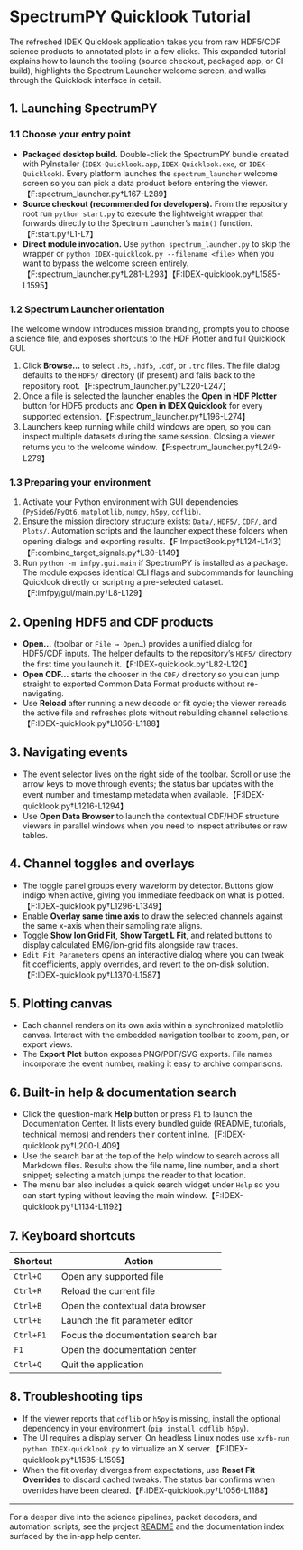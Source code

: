 # SpectrumPY Quicklook Tutorial

The refreshed IDEX Quicklook application takes you from raw HDF5/CDF science
products to annotated plots in a few clicks. This expanded tutorial explains how
to launch the tooling (source checkout, packaged app, or CI build), highlights
the Spectrum Launcher welcome screen, and walks through the Quicklook interface
in detail.

## 1. Launching SpectrumPY

### 1.1 Choose your entry point

* **Packaged desktop build.** Double-click the SpectrumPY bundle created with
  PyInstaller (`IDEX-Quicklook.app`, `IDEX-Quicklook.exe`, or `IDEX-Quicklook`).
  Every platform launches the `spectrum_launcher` welcome screen so you can pick
  a data product before entering the viewer.【F:spectrum_launcher.py†L167-L289】
* **Source checkout (recommended for developers).** From the repository root run
  `python start.py` to execute the lightweight wrapper that forwards directly to
  the Spectrum Launcher’s `main()` function.【F:start.py†L1-L7】
* **Direct module invocation.** Use `python spectrum_launcher.py` to skip the
  wrapper or `python IDEX-quicklook.py --filename <file>` when you want to bypass
  the welcome screen entirely.【F:spectrum_launcher.py†L281-L293】【F:IDEX-quicklook.py†L1585-L1595】

### 1.2 Spectrum Launcher orientation

The welcome window introduces mission branding, prompts you to choose a science
file, and exposes shortcuts to the HDF Plotter and full Quicklook GUI.

1. Click **Browse…** to select `.h5`, `.hdf5`, `.cdf`, or `.trc` files. The file
   dialog defaults to the `HDF5/` directory (if present) and falls back to the
   repository root.【F:spectrum_launcher.py†L220-L247】
2. Once a file is selected the launcher enables the **Open in HDF Plotter**
   button for HDF5 products and **Open in IDEX Quicklook** for every supported
   extension.【F:spectrum_launcher.py†L196-L274】
3. Launchers keep running while child windows are open, so you can inspect
   multiple datasets during the same session. Closing a viewer returns you to the
   welcome window.【F:spectrum_launcher.py†L249-L279】

### 1.3 Preparing your environment

1. Activate your Python environment with GUI dependencies (`PySide6`/`PyQt6`,
   `matplotlib`, `numpy`, `h5py`, `cdflib`).
2. Ensure the mission directory structure exists: `Data/`, `HDF5/`, `CDF/`, and
   `Plots/`. Automation scripts and the launcher expect these folders when
   opening dialogs and exporting results.【F:ImpactBook.py†L124-L143】【F:combine_target_signals.py†L30-L149】
3. Run `python -m imfpy.gui.main` if SpectrumPY is installed as a package. The
   module exposes identical CLI flags and subcommands for launching Quicklook
   directly or scripting a pre-selected dataset.【F:imfpy/gui/main.py†L8-L129】

## 2. Opening HDF5 and CDF products

* **Open…** (toolbar or `File → Open…`) provides a unified dialog for HDF5/CDF
  inputs. The helper defaults to the repository’s `HDF5/` directory the first
  time you launch it.【F:IDEX-quicklook.py†L82-L120】
* **Open CDF…** starts the chooser in the `CDF/` directory so you can jump
  straight to exported Common Data Format products without re-navigating.
* Use **Reload** after running a new decode or fit cycle; the viewer rereads the
  active file and refreshes plots without rebuilding channel selections.【F:IDEX-quicklook.py†L1056-L1188】

## 3. Navigating events

* The event selector lives on the right side of the toolbar. Scroll or use the
  arrow keys to move through events; the status bar updates with the event number
  and timestamp metadata when available.【F:IDEX-quicklook.py†L1216-L1294】
* Use **Open Data Browser** to launch the contextual CDF/HDF structure viewers in
  parallel windows when you need to inspect attributes or raw tables.

## 4. Channel toggles and overlays

* The toggle panel groups every waveform by detector. Buttons glow indigo when
  active, giving you immediate feedback on what is plotted.【F:IDEX-quicklook.py†L1296-L1349】
* Enable **Overlay same time axis** to draw the selected channels against the
  same x-axis when their sampling rate aligns.
* Toggle **Show Ion Grid Fit**, **Show Target L Fit**, and related buttons to
  display calculated EMG/ion-grid fits alongside raw traces.
* `Edit Fit Parameters` opens an interactive dialog where you can tweak fit
  coefficients, apply overrides, and revert to the on-disk solution.【F:IDEX-quicklook.py†L1370-L1587】

## 5. Plotting canvas

* Each channel renders on its own axis within a synchronized matplotlib canvas.
  Interact with the embedded navigation toolbar to zoom, pan, or export views.
* The **Export Plot** button exposes PNG/PDF/SVG exports. File names incorporate
  the event number, making it easy to archive comparisons.

## 6. Built-in help & documentation search

* Click the question-mark **Help** button or press `F1` to launch the
  Documentation Center. It lists every bundled guide (README, tutorials,
  technical memos) and renders their content inline.【F:IDEX-quicklook.py†L200-L409】
* Use the search bar at the top of the help window to search across all Markdown
  files. Results show the file name, line number, and a short snippet; selecting
  a match jumps the reader to that location.
* The menu bar also includes a quick search widget under `Help` so you can start
  typing without leaving the main window.【F:IDEX-quicklook.py†L1134-L1192】

## 7. Keyboard shortcuts

| Shortcut | Action |
| -------- | ------ |
| `Ctrl+O` | Open any supported file |
| `Ctrl+R` | Reload the current file |
| `Ctrl+B` | Open the contextual data browser |
| `Ctrl+E` | Launch the fit parameter editor |
| `Ctrl+F1` | Focus the documentation search bar |
| `F1` | Open the documentation center |
| `Ctrl+Q` | Quit the application |

## 8. Troubleshooting tips

* If the viewer reports that `cdflib` or `h5py` is missing, install the optional
  dependency in your environment (`pip install cdflib h5py`).
* The UI requires a display server. On headless Linux nodes use
  `xvfb-run python IDEX-quicklook.py` to virtualize an X server.【F:IDEX-quicklook.py†L1585-L1595】
* When the fit overlay diverges from expectations, use **Reset Fit Overrides** to
  discard cached tweaks. The status bar confirms when overrides have been
  cleared.【F:IDEX-quicklook.py†L1056-L1188】

---

For a deeper dive into the science pipelines, packet decoders, and automation
scripts, see the project [README](../README.md) and the documentation index
surfaced by the in-app help center.
